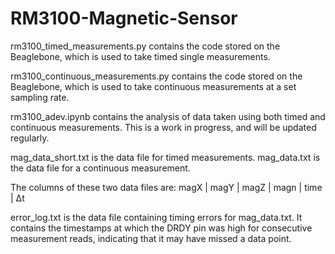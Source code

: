 # RM3100-Magnetic-Sensor

rm3100_timed_measurements.py contains the code stored on the Beaglebone, which is used to take timed single measurements.

rm3100_continuous_measurements.py contains the code stored on the Beaglebone, which is used to take continuous
measurements at a set sampling rate.

rm3100_adev.ipynb contains the analysis of data taken using both timed and continuous measurements. This is a work in
progress, and will be updated regularly.

mag_data_short.txt is the data file for timed measurements.
mag_data.txt is the data file for a continuous measurement.

The columns of these two data files are:
magX | magY | magZ | magn | time | Δt


error_log.txt is the data file containing timing errors for mag_data.txt. It contains the timestamps at which the DRDY
pin was high for consecutive measurement reads, indicating that it may have missed a data point.
